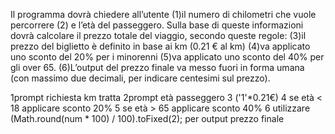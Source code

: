 Il programma dovrà chiedere all’utente (1)il numero di chilometri che vuole percorrere
(2) e l’età del passeggero.
Sulla base di queste informazioni dovrà calcolare il prezzo totale del viaggio, secondo queste regole:
(3)il prezzo del biglietto è definito in base ai km (0.21 € al km)
(4)va applicato uno sconto del 20% per i minorenni
(5)va applicato uno sconto del 40% per gli over 65.
(6)L’output del prezzo finale va messo fuori in forma umana (con massimo due decimali, per indicare centesimi sul prezzo).

1prompt richiesta km tratta 
2prompt età passeggero
3 ('1'*0.21€)
4 se età < 18 applicare sconto 20%
5 se età > 65 applicare sconto 40%
6 utilizzare (Math.round(num * 100) / 100).toFixed(2); per output prezzo finale         
